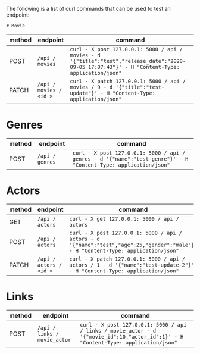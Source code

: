 The following is a list of curl commands that can be used to test an endpoint:

    # Movie

| method | endpoint | command |
|--- | --- | ---|
| POST | `/api / movies` | `curl - X post 127.0.0.1: 5000 / api / movies - d '{"title":"test","release_date":"2020-09-05 17:07:43"}' - H "Content-Type: application/json"` |
| PATCH | `/api / movies / <id >` | `curl - X patch 127.0.0.1: 5000 / api / movies / 9 - d '{"title":"test-update"}' - H "Content-Type: application/json"` |

# Genres

| method | endpoint | command |
|--- | --- | ---|
| POST | `/api / genres` | `curl - X post 127.0.0.1: 5000 / api / genres - d '{"name":"test-genre"}' - H "Content-Type: application/json"` |

# Actors

| method | endpoint | command |
|--- | --- | ---|
| GET | `/api / actors` | `curl - X get 127.0.0.1: 5000 / api / actors` |
| POST | `/api / actors` | `curl - X post 127.0.0.1: 5000 / api / actors - d '{"name":"test","age":25,"gender":"male"}' - H "Content-Type: application/json"` |
| PATCH | `/api / actors / <id >` | `curl - X patch 127.0.0.1: 5000 / api / actors / 1 - d '{"name":"test-update-2"}' - H "Content-Type: application/json"` |

# Links

| method | endpoint | command |
|--- | --- | ---|
| POST | `/api / links / movie_actor` | `curl - X post 127.0.0.1: 5000 / api / links / movie_actor - d '{"movie_id":10,"actor_id":1}' - H "Content-Type: application/json"`
